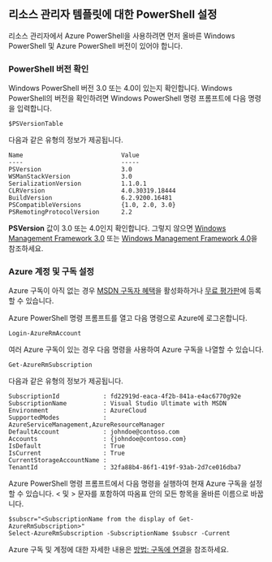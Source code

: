 ## <a name="setting-up-powershell-for-resource-manager-templates"></a>리소스 관리자 템플릿에 대한 PowerShell 설정
리소스 관리자에서 Azure PowerShell을 사용하려면 먼저 올바른 Windows PowerShell 및 Azure PowerShell 버전이 있어야 합니다.

### <a name="verify-powershell-versions"></a>PowerShell 버전 확인
Windows PowerShell 버전 3.0 또는 4.0이 있는지 확인합니다. Windows PowerShell의 버전을 확인하려면 Windows PowerShell 명령 프롬프트에 다음 명령을 입력합니다.

    $PSVersionTable

다음과 같은 유형의 정보가 제공됩니다.

    Name                           Value
    ----                           -----
    PSVersion                      3.0
    WSManStackVersion              3.0
    SerializationVersion           1.1.0.1
    CLRVersion                     4.0.30319.18444
    BuildVersion                   6.2.9200.16481
    PSCompatibleVersions           {1.0, 2.0, 3.0}
    PSRemotingProtocolVersion      2.2


**PSVersion** 값이 3.0 또는 4.0인지 확인합니다. 그렇지 않으면 [Windows Management Framework 3.0](http://www.microsoft.com/download/details.aspx?id=34595) 또는 [Windows Management Framework 4.0](http://www.microsoft.com/download/details.aspx?id=40855)을 참조하세요.

### <a name="set-your-azure-account-and-subscription"></a>Azure 계정 및 구독 설정
Azure 구독이 아직 없는 경우 [MSDN 구독자 혜택](https://azure.microsoft.com/pricing/member-offers/msdn-benefits-details/)을 활성화하거나 [무료 평가판](https://azure.microsoft.com/pricing/free-trial/)에 등록할 수 있습니다.

Azure PowerShell 명령 프롬프트를 열고 다음 명령으로 Azure에 로그온합니다.

    Login-AzureRmAccount

여러 Azure 구독이 있는 경우 다음 명령을 사용하여 Azure 구독을 나열할 수 있습니다.

    Get-AzureRmSubscription

다음과 같은 유형의 정보가 제공됩니다.

    SubscriptionId            : fd22919d-eaca-4f2b-841a-e4ac6770g92e
    SubscriptionName          : Visual Studio Ultimate with MSDN
    Environment               : AzureCloud
    SupportedModes            : AzureServiceManagement,AzureResourceManager
    DefaultAccount            : johndoe@contoso.com
    Accounts                  : {johndoe@contoso.com}
    IsDefault                 : True
    IsCurrent                 : True
    CurrentStorageAccountName :
    TenantId                  : 32fa88b4-86f1-419f-93ab-2d7ce016dba7

Azure PowerShell 명령 프롬프트에서 다음 명령을 실행하여 현재 Azure 구독을 설정할 수 있습니다. < 및 > 문자를 포함하여 따옴표 안의 모든 항목을 올바른 이름으로 바꿉니다.

    $subscr="<SubscriptionName from the display of Get-AzureRmSubscription>"
    Select-AzureRmSubscription -SubscriptionName $subscr -Current

Azure 구독 및 계정에 대한 자세한 내용은 [방법: 구독에 연결](/powershell/azureps-cmdlets-docs#step-3-connect)을 참조하세요.



<!--HONumber=Dec16_HO1-->


